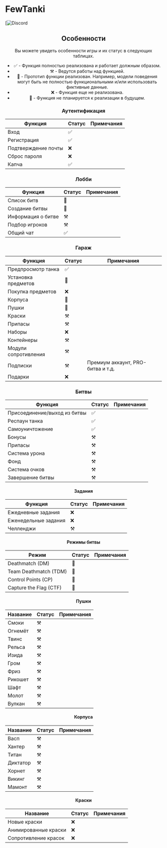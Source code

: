 # FewTanki
[![Discord](https://discord.gg/7KhydeWBkP)
<div align="center">

## Особенности

Вы можете увидеть особенности игры и их статус в следующих таблицах.

* ✅ - Функция полностью реализована и работает должным образом.
* ⚒️ - Ведутся работы над функцией.
* 🚧 - Прототип функции реализован. Например, модели поведения могут быть не полностью функциональными и/или использовать фиктивные данные.
* ❌ - Функция еще не реализована.
* 🛑 - Функция не планируется к реализации в будущем.

### Аутентификация

| Функция            | Статус | Примечания                              |
|--------------------|--------|-----------------------------------------|
| Вход               | ✅     |                                         |
| Регистрация        | ✅     |                                         |
| Подтверждение почты| ❌     |                                         |
| Сброс пароля       | ❌     |                                         |
| Капча              | ✅     |                                         |

### Лобби

| Функция       | Статус | Примечания                     |
|---------------|--------|--------------------------------|
| Список битв   | 🚧     |                                |
| Создание битвы| 🚧     |                                |
| Информация о битве | ⚒️ |                               |
| Подбор игроков| ⚒️     |                                |
| Общий чат     | ✅     |                                |

### Гараж

| Функция            | Статус | Примечания                              |
|--------------------|--------|-----------------------------------------|
| Предпросмотр танка | ✅     |                                         |
| Установка предметов| 🚧     |                                         |
| Покупка предметов  | ❌     |                                         |
| Корпуса            | 🚧     |                                         |
| Пушки             | 🚧     |                                         |
| Краски             | ⚒️     |                                         |
| Припасы          | ⚒️       |                                         |
| Наборы             | ❌     |                                         |
| Контейнеры         | ⚒️     |                                         |
| Модули сопротивления| ⚒️    |                                         |
| Подписки           | ⚒️     | Премиум аккаунт, PRO-битва и т.д.       |
| Подарки            | ❌     |                                         |

### Битвы

| Функция            | Статус | Примечания                     |
|--------------------|--------|--------------------------------|
| Присоединение/выход из битвы | ✅ |                           |
| Респаун танка      | ✅     |                                |
| Самоуничтожение    | ✅     |                                |
| Бонусы             | ⚒️     |                                |
| Припасы            | ⚒️     |                                |
| Система урона      | ⚒️     |                                |
| Фонд               | ⚒️     |                                |
| Система очков      | ⚒️     |                                |
| Завершение битвы   | ⚒️     |                                |

#### Задания

| Функция       | Статус | Примечания  |
|---------------|--------|-------------|
| Ежедневные задания | ❌ |           |
| Еженедельные задания| ❌ |          |
| Челленджи     | ⚒️     |             |

#### Режимы битвы

| Режим                   | Статус | Примечания                             |
|-------------------------|--------|----------------------------------------|
| Deathmatch (DM)         | 🚧     |                                        |
| Team Deathmatch (TDM)   | 🚧     |                                        |          
| Control Points (CP)     | 🚧     |                                        |
| Capture the Flag (CTF)  | 🚧     |                                        |       

#### Пушки

| Название      | Статус | Примечания                              |
|---------------|--------|----------------------------------------|
| Смоки         | ⚒️     |                                        |
| Огнемёт  | ⚒️     |                                        |
| Твинс         | ⚒️     |                                        |
| Рельса       | ⚒️     |                                        |
| Изида         | ⚒️     |                                        |
| Гром       | ⚒️     |                                        |
| Фриз        | ⚒️     |                                        |
| Рикошет      | ⚒️     |                                        |
| Шафт         | ⚒️     |                                        |
| Молот        | ⚒️     |                                        |
| Вулкан        | ⚒️     |                                        |


#### Корпуса

| Название   | Статус | Примечания                              |
|------------|--------|-----------------------------------------|
| Васп       | ⚒️     |                                         |
| Хантер     | ⚒️     |                                         |
| Титан      | ⚒️     |                                         |
| Диктатор   | ⚒️     |                                         |
| Хорнет     | ⚒️     |                                         |
| Викинг     | ⚒️     |                                         |
| Мамонт   | ⚒️     |                                         |

#### Краски

| Название             | Статус | Примечания                       |
|----------------------|--------|----------------------------------|
| Новые краски         | ❌     |                                  |
| Анимированные краски | ❌     |                                  |
| Сопротивление красок | ❌     |                                  |
